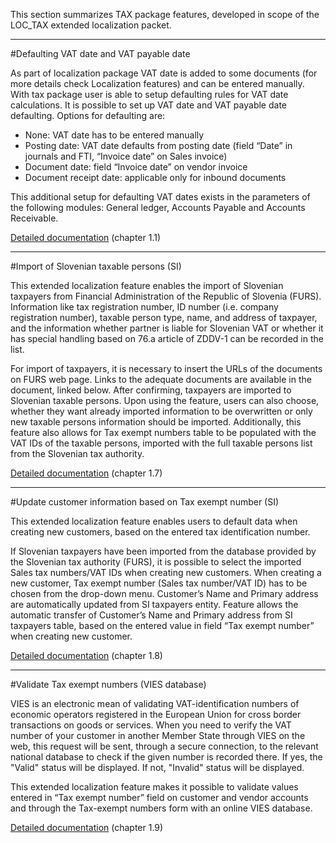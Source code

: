 This section summarizes TAX package features, developed in scope of the LOC_TAX extended localization packet.

-----

#Defaulting VAT date and VAT payable date

As part of localization package VAT date is added to some documents (for more details check Localization features) and can be entered manually. With tax package user is able to setup defaulting rules for VAT date calculations. It is possible to set up VAT date and VAT payable date defaulting. Options for defaulting are:
-	None: VAT date has to be entered manually
-	Posting date: VAT date defaults from posting date (field “Date” in journals and FTI, “Invoice date” on Sales invoice)
-	Document date: field “Invoice date” on vendor invoice
-	Document receipt date: applicable only for inbound documents

This additional setup for defaulting VAT dates exists in the parameters of the following modules: General ledger, Accounts Payable and Accounts Receivable.

[Detailed documentation](http://axweb/D365O%20Localization%20Documents/D365O%20LOC_VAT%20features.docx?Web=1) (chapter 1.1)

-----

#Import of Slovenian taxable persons (SI)

This extended localization feature enables the import of Slovenian taxpayers from Financial Administration of the Republic of Slovenia (FURS). Information like tax registration number, ID number (i.e. company registration number), taxable person type, name, and address of taxpayer, and the information whether partner is liable for Slovenian VAT or whether it has special handling based on 76.a article of ZDDV-1 can be recorded in the list.

For import of taxpayers, it is necessary to insert the URLs of the documents on FURS web page. Links to the adequate documents are available in the document, linked below. After confirming, taxpayers are imported to Slovenian taxable persons. Upon using the feature, users can also choose, whether they want already imported information to be overwritten or only new taxable persons information should be imported. Additionally, this feature also allows for Tax exempt numbers table to be populated with the VAT IDs of the taxable persons, imported with the full taxable persons list from the Slovenian tax authority. 

[Detailed documentation](http://axweb/D365O%20Localization%20Documents/D365O%20LOC_Tax%20identification%20number.docx?Web=1) (chapter 1.7)

-----

#Update customer information based on Tax exempt number (SI)

This extended localization feature enables users to default data when creating new customers, based on the entered tax identification number.

If Slovenian taxpayers have been imported from the database provided by the Slovenian tax authority (FURS), it is possible to select the imported Sales tax numbers/VAT IDs when creating new customers. When creating a new customer, Tax exempt number (Sales tax number/VAT ID) has to be chosen from the drop-down menu. Customer’s Name and Primary address are automatically updated from SI taxpayers entity. Feature allows the automatic transfer of Customer’s Name and Primary address from SI taxpayers table, based on the entered value in field “Tax exempt number” when creating new customer.

[Detailed documentation](http://axweb/D365O%20Localization%20Documents/D365O%20LOC_Tax%20identification%20number.docx?Web=1) (chapter 1.8)

-----

#Validate Tax exempt numbers (VIES database)

VIES is an electronic mean of validating VAT-identification numbers of economic operators registered in the European Union for cross border transactions on goods or services. When you need to verify the VAT number of your customer in another Member State through VIES on the web, this request will be sent, through a secure connection, to the relevant national database to check if the given number is recorded there. If yes, the "Valid" status will be displayed. If not, "Invalid" status will be displayed.

This extended localization feature makes it possible to validate values entered in “Tax exempt number” field on customer and vendor accounts and through the Tax-exempt numbers form with an online VIES database.

[Detailed documentation](http://axweb/D365O%20Localization%20Documents/D365O%20LOC_Tax%20identification%20number.docx?Web=1) (chapter 1.9)